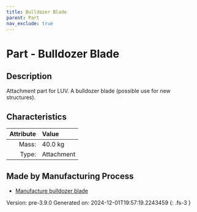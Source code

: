 ```yaml
---
title: Bulldozer Blade
parent: Part
nav_exclude: true
---
```

# Part - Bulldozer Blade

## Description
Attachment part for LUV. A bulldozer blade (possible use for new structures).

## Characteristics

| Attribute      | Value |
|--------:|:------|
|Mass:|40.0 kg|
|Type:|Attachment|

## Made by Manufacturing Process

- [Manufacture bulldozer blade](../process/manufacture-bulldozer-blade.html)



Version: pre-3.9.0 Generated on: 2024-12-01T19:57:19.2243459
{: .fs-3 }


